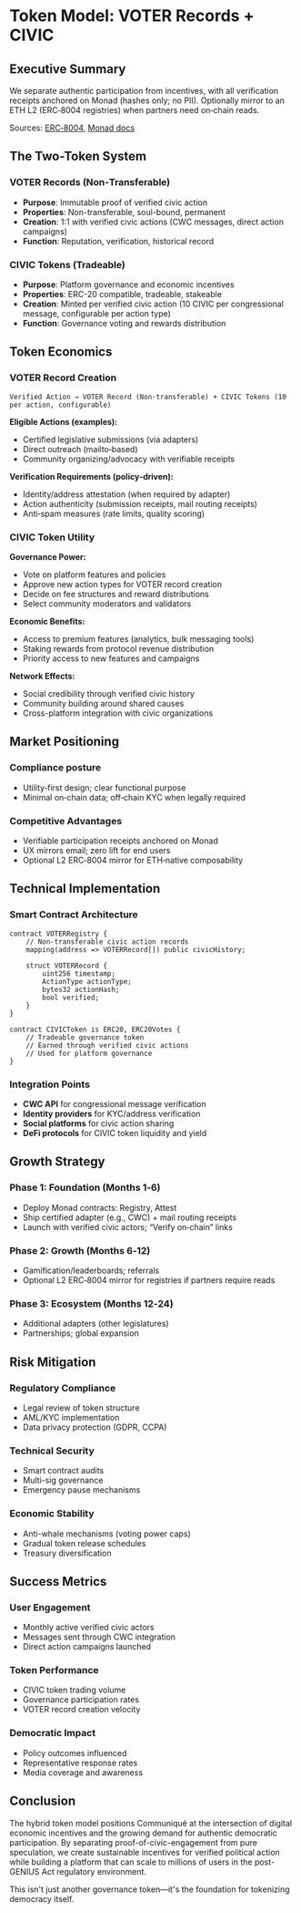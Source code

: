 # Token Model: VOTER Records + CIVIC

## Executive Summary

We separate authentic participation from incentives, with all verification receipts anchored on Monad (hashes only; no PII). Optionally mirror to an ETH L2 (ERC‑8004 registries) when partners need on‑chain reads.

Sources: [ERC‑8004](https://github.com/ethereum/ERCs/blob/master/ERCS/erc-8004.md), [Monad docs](https://docs.monad.xyz)

## The Two-Token System

### VOTER Records (Non‑Transferable)
- **Purpose**: Immutable proof of verified civic action
- **Properties**: Non-transferable, soul-bound, permanent
- **Creation**: 1:1 with verified civic actions (CWC messages, direct action campaigns)
- **Function**: Reputation, verification, historical record

### CIVIC Tokens (Tradeable)
- **Purpose**: Platform governance and economic incentives
- **Properties**: ERC-20 compatible, tradeable, stakeable
- **Creation**: Minted per verified civic action (10 CIVIC per congressional message, configurable per action type)
- **Function**: Governance voting and rewards distribution

## Token Economics

### VOTER Record Creation
```
Verified Action → VOTER Record (Non-transferable) + CIVIC Tokens (10 per action, configurable)
```

**Eligible Actions (examples):**
- Certified legislative submissions (via adapters)
- Direct outreach (mailto‑based)
- Community organizing/advocacy with verifiable receipts

**Verification Requirements (policy‑driven):**
- Identity/address attestation (when required by adapter)
- Action authenticity (submission receipts, mail routing receipts)
- Anti‑spam measures (rate limits, quality scoring)

### CIVIC Token Utility

**Governance Power:**
- Vote on platform features and policies
- Approve new action types for VOTER record creation
- Decide on fee structures and reward distributions
- Select community moderators and validators

**Economic Benefits:**
- Access to premium features (analytics, bulk messaging tools)
- Staking rewards from protocol revenue distribution
- Priority access to new features and campaigns

**Network Effects:**
- Social credibility through verified civic history
- Community building around shared causes
- Cross-platform integration with civic organizations

## Market Positioning

### Compliance posture
- Utility‑first design; clear functional purpose
- Minimal on‑chain data; off‑chain KYC when legally required

### Competitive Advantages
- Verifiable participation receipts anchored on Monad
- UX mirrors email; zero lift for end users
- Optional L2 ERC‑8004 mirror for ETH‑native composability

## Technical Implementation

### Smart Contract Architecture
```solidity
contract VOTERRegistry {
    // Non-transferable civic action records
    mapping(address => VOTERRecord[]) public civicHistory;
    
    struct VOTERRecord {
        uint256 timestamp;
        ActionType actionType;
        bytes32 actionHash;
        bool verified;
    }
}

contract CIVICToken is ERC20, ERC20Votes {
    // Tradeable governance token
    // Earned through verified civic actions
    // Used for platform governance
}
```

### Integration Points
- **CWC API** for congressional message verification
- **Identity providers** for KYC/address verification  
- **Social platforms** for civic action sharing
- **DeFi protocols** for CIVIC token liquidity and yield

## Growth Strategy

### Phase 1: Foundation (Months 1‑6)
- Deploy Monad contracts: Registry, Attest
- Ship certified adapter (e.g., CWC) + mail routing receipts
- Launch with verified civic actors; “Verify on‑chain” links

### Phase 2: Growth (Months 6‑12)
- Gamification/leaderboards; referrals
- Optional L2 ERC‑8004 mirror for registries if partners require reads

### Phase 3: Ecosystem (Months 12‑24)
- Additional adapters (other legislatures)
- Partnerships; global expansion

## Risk Mitigation

### Regulatory Compliance
- Legal review of token structure
- AML/KYC implementation
- Data privacy protection (GDPR, CCPA)

### Technical Security
- Smart contract audits
- Multi-sig governance
- Emergency pause mechanisms

### Economic Stability
- Anti-whale mechanisms (voting power caps)
- Gradual token release schedules
- Treasury diversification

## Success Metrics

### User Engagement
- Monthly active verified civic actors
- Messages sent through CWC integration
- Direct action campaigns launched

### Token Performance
- CIVIC token trading volume
- Governance participation rates
- VOTER record creation velocity

### Democratic Impact
- Policy outcomes influenced
- Representative response rates
- Media coverage and awareness

## Conclusion

The hybrid token model positions Communiqué at the intersection of digital economic incentives and the growing demand for authentic democratic participation. By separating proof-of-civic-engagement from pure speculation, we create sustainable incentives for verified political action while building a platform that can scale to millions of users in the post-GENIUS Act regulatory environment.

This isn't just another governance token—it's the foundation for tokenizing democracy itself.